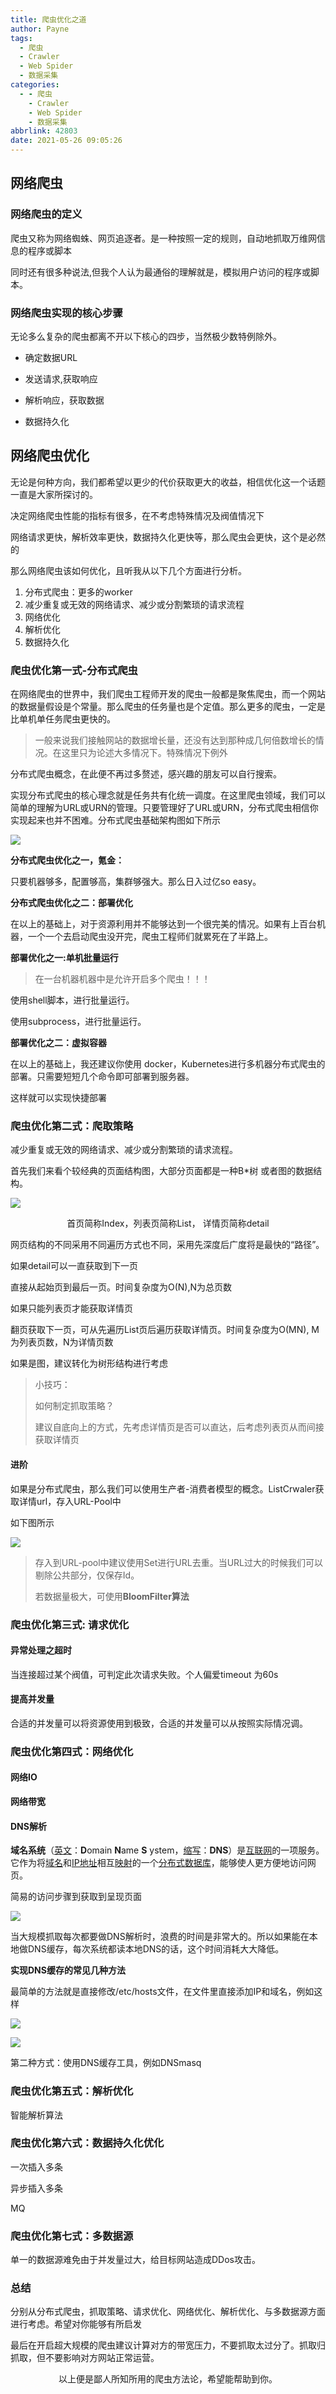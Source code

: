 ```yaml
---
title: 爬虫优化之道
author: Payne
tags:
  - 爬虫
  - Crawler
  - Web Spider
  - 数据采集
categories:
  - - 爬虫
    - Crawler
    - Web Spider
    - 数据采集
abbrlink: 42803
date: 2021-05-26 09:05:26
---
```


## 网络爬虫

### 网络爬虫的定义

爬虫又称为网络蜘蛛、网页追逐者。是一种按照一定的规则，自动地抓取万维网信息的程序或脚本

同时还有很多种说法,但我个人认为最通俗的理解就是，模拟用户访问的程序或脚本。

<!--more-->

### 网络爬虫实现的核心步骤

无论多么复杂的爬虫都离不开以下核心的四步，当然极少数特例除外。

- 确定数据URL

- 发送请求,获取响应

- 解析响应，获取数据

- 数据持久化

## 网络爬虫优化

无论是何种方向，我们都希望以更少的代价获取更大的收益，相信优化这一个话题一直是大家所探讨的。

决定网络爬虫性能的指标有很多，在不考虑特殊情况及阀值情况下

网络请求更快，解析效率更快，数据持久化更快等，那么爬虫会更快，这个是必然的

那么网络爬虫该如何优化，且听我从以下几个方面进行分析。

1. 分布式爬虫：更多的worker
2. 减少重复或无效的网络请求、减少或分割繁琐的请求流程
3. 网络优化
4. 解析优化
5. 数据持久化

### 爬虫优化第一式-分布式爬虫

在网络爬虫的世界中，我们爬虫工程师开发的爬虫一般都是聚焦爬虫，而一个网站的数据量假设是个常量。那么爬虫的任务量也是个定值。那么更多的爬虫，一定是比单机单任务爬虫更快的。

> 一般来说我们接触网站的数据增长量，还没有达到那种成几何倍数增长的情况。在这里只为论述大多情况下。特殊情况下例外

分布式爬虫概念，在此便不再过多赘述，感兴趣的朋友可以自行搜索。

实现分布式爬虫的核心理念就是任务共有化统一调度。在这里爬虫领域，我们可以简单的理解为URL或URN的管理。只要管理好了URL或URN，分布式爬虫相信你实现起来也并不困难。分布式爬虫基础架构图如下所示

![](https://tva1.sinaimg.cn/large/008i3skNgy1gquzrwsspdj30r50do0sr.jpg)

**分布式爬虫优化之一，氪金：**

只要机器够多，配置够高，集群够强大。那么日入过亿so easy。

**分布式爬虫优化之二：部署优化**

在以上的基础上，对于资源利用并不能够达到一个很完美的情况。如果有上百台机器，一个一个去启动爬虫没开完，爬虫工程师们就累死在了半路上。

**部署优化之一:单机批量运行**

> 在一台机器机器中是允许开启多个爬虫！！！

使用shell脚本，进行批量运行。

使用subprocess，进行批量运行。

**部署优化之二：虚拟容器**

在以上的基础上，我还建议你使用 docker，Kubernetes进行多机器分布式爬虫的部署。只需要短短几个命令即可部署到服务器。

这样就可以实现快捷部署

### 爬虫优化第二式：爬取策略

减少重复或无效的网络请求、减少或分割繁琐的请求流程。

首先我们来看个较经典的页面结构图，大部分页面都是一种B*树 或者图的数据结构。

![](https://tva1.sinaimg.cn/large/008i3skNgy1gqv1hqdepcj31400u04qr.jpg)

<div style="text-align: center;">首页简称Index，列表页简称List， 详情页简称detail</div>



网页结构的不同采用不同遍历方式也不同，采用先深度后广度将是最快的“路径”。

如果detail可以一直获取到下一页

直接从起始页到最后一页。时间复杂度为O(N),N为总页数

如果只能列表页才能获取详情页

翻页获取下一页，可从先遍历List页后遍历获取详情页。时间复杂度为O(MN), M为列表页数，N为详情页数

如果是图，建议转化为树形结构进行考虑

> 小技巧：
>
> 如何制定抓取策略？
>
> 建议自底向上的方式，先考虑详情页是否可以直达，后考虑列表页从而间接获取详情页

#### 进阶

如果是分布式爬虫，那么我们可以使用生产者-消费者模型的概念。ListCrwaler获取详情url，存入URL-Pool中

如下图所示

![](https://tva1.sinaimg.cn/large/008i3skNgy1gqv21zh059j30f70asglk.jpg)

> 存入到URL-pool中建议使用Set进行URL去重。当URL过大的时候我们可以剔除公共部分，仅保存Id。
>
> 若数据量极大，可使用**BloomFilter算法**

### 爬虫优化第三式: 请求优化

#### 异常处理之超时

当连接超过某个阀值，可判定此次请求失败。个人偏爱timeout 为60s

#### 提高并发量

合适的并发量可以将资源使用到极致，合适的并发量可以从按照实际情况调。

### 爬虫优化第四式：网络优化

#### 网络IO

**网络带宽**

#### DNS解析

**域名系统**（[英文](https://baike.baidu.com/item/英文)：**D**omain **N**ame **S**
ystem，[缩写](https://baike.baidu.com/item/缩写)：**DNS**）是[互联网](https://baike.baidu.com/item/互联网)的一项服务。它作为将[域名](https://baike.baidu.com/item/域名)和[IP地址](https://baike.baidu.com/item/IP地址)相互[映射](https://baike.baidu.com/item/映射)的一个[分布式数据库](https://baike.baidu.com/item/分布式数据库)，能够使人更方便地访问网页。

简易的访问步骤到获取到呈现页面

![](https://tva1.sinaimg.cn/large/008i3skNgy1gqv2nmieu3j30f90c1wec.jpg)

当大规模抓取每次都要做DNS解析时，浪费的时间是非常大的。所以如果能在本地做DNS缓存，每次系统都读本地DNS的话，这个时间消耗大大降低。

**实现DNS缓存的常见几种方法**

最简单的方法就是直接修改/etc/hosts文件，在文件里直接添加IP和域名，例如这样

![](https://tva1.sinaimg.cn/large/008i3skNgy1gqv30rtefqj30mt0bbjrk.jpg)

![](https://tva1.sinaimg.cn/large/008i3skNgy1gqv3074tn5j30s60apmx7.jpg)

第二种方式：使用DNS缓存工具，例如DNSmasq

### 爬虫优化第五式：解析优化

智能解析算法

### 爬虫优化第六式：数据持久化优化

一次插入多条

异步插入多条

MQ

### 爬虫优化第七式：多数据源

单一的数据源难免由于并发量过大，给目标网站造成DDos攻击。

### 总结

分别从分布式爬虫，抓取策略、请求优化、网络优化、解析优化、与多数据源方面进行考虑。希望对你能够有所启发

最后在开启超大规模的爬虫建议计算对方的带宽压力，不要抓取太过分了。抓取归抓取，但不要影响对方网站正常运营。



<div style="text-align: center;">以上便是鄙人所知所用的爬虫方法论，希望能帮助到你。</div>